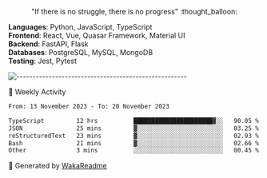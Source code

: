 <p align="center"> 
  "If there is no struggle, there is no progress" :thought_balloon:
</p>

<p align="left">
  <strong>Languages</strong>: Python, JavaScript, TypeScript<br>
  <strong>Frontend</strong>: React, Vue, Quasar Framework, Material UI<br>
  <strong>Backend</strong>: FastAPI, Flask<br>
  <strong>Databases</strong>: PostgreSQL, MySQL, MongoDB<br>
  <strong>Testing</strong>: Jest, Pytest<br>
</p>

![-----------------------------------------------------](https://raw.githubusercontent.com/andreasbm/readme/master/assets/lines/vintage.png)

🎯 Weekly Activity

<!--START_SECTION:waka-->

```txt
From: 13 November 2023 - To: 20 November 2023

TypeScript         12 hrs          ██████████████████████▓░░   90.05 %
JSON               25 mins         ▓░░░░░░░░░░░░░░░░░░░░░░░░   03.25 %
reStructuredText   23 mins         ▓░░░░░░░░░░░░░░░░░░░░░░░░   02.93 %
Bash               21 mins         ▓░░░░░░░░░░░░░░░░░░░░░░░░   02.66 %
Other              3 mins          ░░░░░░░░░░░░░░░░░░░░░░░░░   00.45 %
```

<!--END_SECTION:waka-->


🚀 Generated by [WakaReadme](https://github.com/athul/waka-readme)
